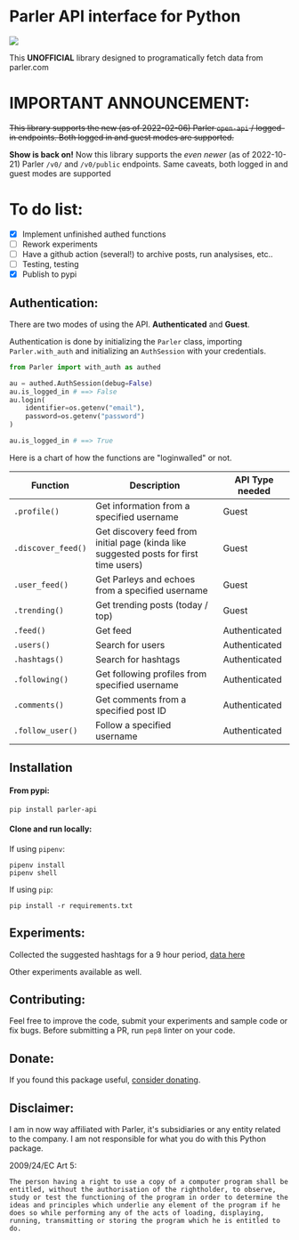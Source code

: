 # Parler API interface for Python

![](https://i.imgur.com/uPUw5p1.jpg)

This **UNOFFICIAL** library designed to programatically fetch data from parler.com

# IMPORTANT ANNOUNCEMENT:

~~This library supports the new (as of 2022-02-06) Parler `open-api` / logged-in endpoints. Both logged in and guest modes are supported.~~

**Show is back on!** Now this library supports the *even newer* (as of 2022-10-21) Parler `/v0/` and `/v0/public` endpoints. Same caveats, both logged in and guest modes are supported

# To do list:

- [X] Implement unfinished authed functions
- [ ] Rework experiments
- [ ] Have a github action (several!) to archive posts, run analysises, etc..
- [ ] Testing, testing
- [X] Publish to pypi

## Authentication:

There are two modes of using the API. **Authenticated** and **Guest**.

Authentication is done by initializing the `Parler` class, importing `Parler.with_auth` and initializing an `AuthSession` with your credentials.

```python
from Parler import with_auth as authed

au = authed.AuthSession(debug=False)
au.is_logged_in # ==> False
au.login(
	identifier=os.getenv("email"),
	password=os.getenv("password")
)

au.is_logged_in # ==> True
```

Here is a chart of how the functions are "loginwalled" or not.

| Function           | Description                                                                            | API Type needed |
|--------------------|----------------------------------------------------------------------------------------|-----------------|
| `.profile()`       | Get information from a specified username                                              | Guest           |
| `.discover_feed()` | Get discovery feed from initial page (kinda like suggested posts for first time users) | Guest           |
| `.user_feed()`     | Get Parleys and echoes from a specified username                                       | Guest           |
| `.trending()`      | Get trending posts (today / top)                                                       | Guest           |
| `.feed()`          | Get feed                                                                               | Authenticated   |
| `.users()`         | Search for users                                                                       | Authenticated   |
| `.hashtags()`      | Search for hashtags                                                                    | Authenticated   |
| `.following()`     | Get following profiles from specified username                                         | Authenticated   |
| `.comments()`      | Get comments from a specified post ID                                                  | Authenticated   |
| `.follow_user()`   | Follow a specified username                                                            | Authenticated   |

## Installation

#### From pypi:

```
pip install parler-api
```

#### Clone and run locally:

If using `pipenv`:

```
pipenv install
pipenv shell
```

If using `pip`:

```
pip install -r requirements.txt
```

## Experiments:

Collected the suggested hashtags for a 9 hour period, [data here](./sampledata/hashtags.csv)

Other experiments available as well.

## Contributing:

Feel free to improve the code, submit your experiments and sample code or fix bugs. Before submitting a PR, run `pep8` linter on your code.

## Donate:

If you found this package useful, [consider donating](https://paypal.me/konradit).

## Disclaimer:

I am in now way affiliated with Parler, it's subsidiaries or any entity related to the company. I am not responsible for what you do with this Python package.

2009/24/EC Art 5:

```
The person having a right to use a copy of a computer program shall be entitled, without the authorisation of the rightholder, to observe, study or test the functioning of the program in order to determine the ideas and principles which underlie any element of the program if he does so while performing any of the acts of loading, displaying, running, transmitting or storing the program which he is entitled to do.
```
